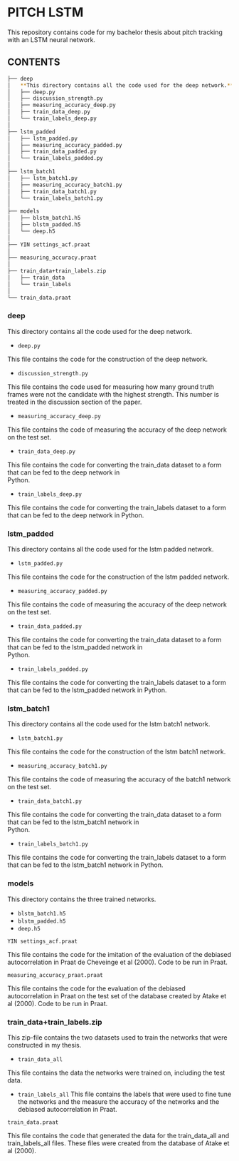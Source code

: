 # PITCH LSTM
This repository contains code for my bachelor thesis about pitch tracking with an LSTM neural network.

## CONTENTS

```bash
├── deep
│   **This directory contains all the code used for the deep network.** 
│   ├── deep.py
│   ├── discussion_strength.py
│   ├── measuring_accuracy_deep.py
│   ├── train_data_deep.py
│   └── train_labels_deep.py
│
├── lstm_padded
│   ├── lstm_padded.py
│   ├── measuring_accuracy_padded.py
│   ├── train_data_padded.py
│   └── train_labels_padded.py
│
├── lstm_batch1
│   ├── lstm_batch1.py
│   ├── measuring_accuracy_batch1.py
│   ├── train_data_batch1.py
│   └── train_labels_batch1.py
│
├── models
│   ├── blstm_batch1.h5
│   ├── blstm_padded.h5
│   └── deep.h5
│
├── YIN settings_acf.praat
│
├── measuring_accuracy.praat
│
├── train_data+train_labels.zip
│   ├── train_data
│   └── train_labels
│
└── train_data.praat
```

### **deep**

This directory contains all the code used for the deep network. 

* `deep.py`

This file contains the code for the construction of the deep network.

* `discussion_strength.py`

This file contains the code used for measuring how many ground truth frames were not the candidate with the highest            strength. This number is treated in the discussion section of the paper.

* `measuring_accuracy_deep.py`

This file contains the code of measuring the accuracy of the deep network on the test set.

* `train_data_deep.py`

This file contains the code for converting the train_data dataset to a form that can be fed to the deep network in  
Python.

* `train_labels_deep.py`

This file contains the code for converting the train_labels dataset to a form that can be fed to the deep network in
Python.   
     
### **lstm_padded**

This directory contains all the code used for the lstm padded network. 

 * `lstm_padded.py`

 This file contains the code for the construction of the lstm padded network.

 * `measuring_accuracy_padded.py`

 This file contains the code of measuring the accuracy of the deep network on the test set.

 * `train_data_padded.py`

 This file contains the code for converting the train_data dataset to a form that can be fed to the lstm_padded network in  
 Python.

 * `train_labels_padded.py`

 This file contains the code for converting the train_labels dataset to a form that can be fed to the lstm_padded network
 in Python.
     
### **lstm_batch1**

This directory contains all the code used for the lstm batch1 network. 

 * `lstm_batch1.py`
 
 This file contains the code for the construction of the lstm batch1 network.
 
 * `measuring_accuracy_batch1.py`

 This file contains the code of measuring the accuracy of the batch1 network on the test set.

 * `train_data_batch1.py`

 This file contains the code for converting the train_data dataset to a form that can be fed to the lstm_batch1 network in  
 Python.

 * `train_labels_batch1.py`

 This file contains the code for converting the train_labels dataset to a form that can be fed to the lstm_batch1 network
 in Python.
     
### **models**

This directory contains the three trained networks.

 * `blstm_batch1.h5`
 * `blstm_padded.h5`
 * `deep.h5`

`YIN settings_acf.praat`

This file contains the code for the imitation of the evaluation of the debiased autocorrelation in Praat de Cheveinge et al (2000). Code to be run in Praat.

`measuring_accuracy_praat.praat`

This file contains the code for the evaluation of the debiased autocorrelation in Praat on the test set of the database created by Atake et al (2000). Code to be run in Praat.

### train_data+train_labels.zip

This zip-file contains the two datasets used to train the networks that were constructed in my thesis. 

* `train_data_all`

 This file contains the data the networks were trained on, including the test data. 

* `train_labels_all`
This file contains the labels that were used to fine tune the networks and the measure the accuracy of the networks and the debiased autocorrelation in Praat.
    
`train_data.praat`

This file contains the code that generated the data for the train_data_all and train_labels_all files. These files were created from the database of Atake et al (2000).

